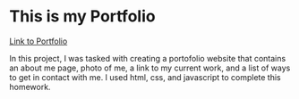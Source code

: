 # This is my Portfolio 
[Link to Portfolio](https://kbentley8.github.io/portfolio/)
   <p> In this project, I was tasked with creating a portofolio website that contains an about me page, photo of me, a link to my current work, and a list of ways to get in contact with me. I used html, css, and javascript to complete this homework. 
   </p>